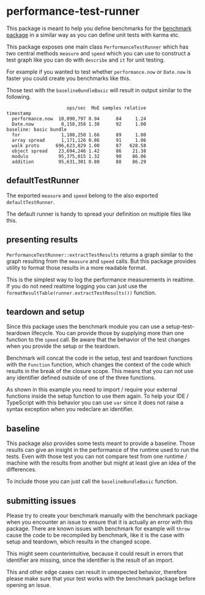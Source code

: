 # performance-test-runner

This package is meant to help you define benchmarks for the [benchmark package](https://www.npmjs.com/package/benchmark) in a similar way as you can define unit tests with karma etc.

This package exposes one main class `PerformanceTestRunner` which has two central methods `measure` and `speed` which you can use to construct a test graph like you can do with `describe` and `it` for unit testing.

For example if you wanted to test whether `performance.now` or `Date.now` is faster you could create you benchmarks like this.

<!-- USEFILE: examples\simple-tests.ts; str => str.replace(/\.\.\/src/g, 'performance-test-runner/lib').replace(/performance-test-runner\/lib\/performance-test-runner/,'performance-test-runner') -->

Those test with the `baselineBundleBasic` will result in output similar to the following.

```text
                      ops/sec  MoE samples relative
timestamp
  performance.now  10,090,797 0.94      84     1.24
  Date.now          8,158,358 1.30      92     1.00
baseline: basic bundle
  for               1,108,250 1.66      89     1.00
  array spread      1,171,126 0.86      91     1.06
  walk proto      696,623,829 1.00      87   628.58
  object spread    23,694,246 1.42      86    21.38
  modulo           95,375,015 1.32      90    86.06
  addition         95,631,301 0.80      88    86.29
```

## defaultTestRunner

The exported `measure` and `speed` belong to the also exported `defaultTestRunner`.

<!-- USEFILE: examples\create-own.ts; str => str.replace(/\.\.\/src/g, 'performance-test-runner/lib').replace(/performance-test-runner\/lib\/performance-test-runner/,'performance-test-runner') -->

The default runner is handy to spread your definition on multiple files like this.

<!-- USEFILE: examples\spread-definition.ts; str => str.replace(/\.\.\/src/g, 'performance-test-runner/lib').replace(/performance-test-runner\/lib\/performance-test-runner/,'performance-test-runner') -->

## presenting results

`PerformanceTestRunner::extractTestResults` returns a graph similar to the graph resulting from the `measure` and `speed` calls. But this package provides utility to format those results in a more readable format.

<!-- USEFILE: examples\log-results.ts; str => str.replace(/\.\.\/src/g, 'performance-test-runner/lib').replace(/performance-test-runner\/lib\/performance-test-runner/,'performance-test-runner') -->

This is the simplest way to log the performance measurements in realtime. If you do not need realtime logging you can just use the `formatResultTable(runner.extractTestResults())` function.

## teardown and setup

Since this package uses the benchmark module you can use a setup-test-teardown lifecycle. You can provide those by supplying more than one function to the `speed` call. Be aware that the behavior of the test changes when you provide the setup or the teardown.

Benchmark will concat the code in the setup, test and teardown functions with the `Function` function, which changes the context of the code which results in the break of the closure scope. This means that you can not use any identifier defined outside of one of the three functions.

As shown in this example you need to import / require your external functions inside the setup function to use them again. To help your IDE / TypeScript with this behavior you can use `var` since it does not raise a syntax exception when you redeclare an identifier.

<!-- USEFILE: examples\setup-teardown.ts; str => str.replace(/\.\.\/src/g, 'performance-test-runner/lib').replace(/performance-test-runner\/lib\/performance-test-runner/,'performance-test-runner') -->

## baseline

This package also provides some tests meant to provide a baseline. Those results can give an insight in the performance of the runtime used to run the tests. Even with those test you can not compare test from one runtime / machine with the results from another but might at least give an idea of the differences.

To include those you can just call the `baselineBundleBasic` function.

<!-- USEFILE: examples\baseline.ts; str => str.replace(/\.\.\/src/g, 'performance-test-runner/lib').replace(/performance-test-runner\/lib\/performance-test-runner/,'performance-test-runner') -->

## submitting issues
 
Please try to create your benchmark manually with the benchmark package when you encounter an issue to ensure that it is actually an error with this package. There are known issues with benchmark for example will `throw` cause the code to be recompiled by benchmark, like it is the case with setup and teardown, which results in the changed scope.

This might seem counterintuitive, because it could result in errors that identifier are missing, since the identifier is the result of an import.

This and other edge cases can result in unexpected behavior, therefore please make sure that your test works with the benchmark package before opening an issue.
